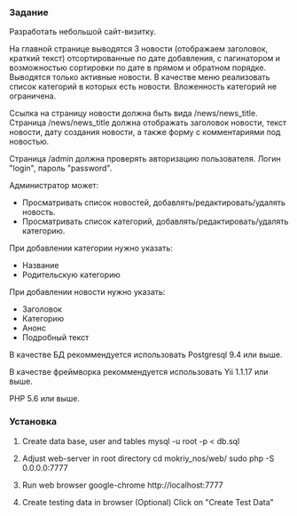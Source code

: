 ### Задание
Разработать небольшой сайт-визитку.

На главной странице выводятся 3 новости (отображаем заголовок, краткий текст) отсортированные по дате добавления, с пагинатором и возможностью сортировки по дате в прямом и обратном порядке. Выводятся только активные новости. В качестве меню реализовать список категорий в которых есть новости. Вложенность категорий не ограничена.

Ссылка на страницу новости должна быть вида /news/news_title. Страница /news/news_title должна отображать заголовок новости, текст новости, дату создания новости, а также форму с комментариями под новостью. 

Страница /admin должна проверять авторизацию пользователя. Логин "login", пароль "password".

Администратор может:
 + Просматривать список новостей, добавлять/редактировать/удалять новость.
 + Просматривать список категорий, добавлять/редактировать/удалять категорию.
 
При добавлении категории нужно указать:
 + Название
 + Родительскую категорию
 
При добавлении новости нужно указать:
 + Заголовок
 + Категорию
 + Анонс
 + Подробный текст
 
В качестве БД рекоммендуется использовать Postgresql 9.4 или выше.

В качестве фреймворка рекоммендуется использовать Yii 1.1.17 или выше.

PHP 5.6 или выше.

### Установка
1. Create data base, user and tables
mysql -u root -p < db.sql

2. Adjust web-server in root directory
cd mokriy_nos/web/
sudo php -S 0.0.0.0:7777

3. Run web browser
google-chrome http://localhost:7777

4. Create testing data in browser (Optional)
Click on "Create Test Data"
